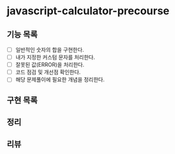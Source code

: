 # javascript-calculator-precourse

## 기능 목록

- [ ] 일반적인 숫자의 합을 구현한다.
- [ ] 내가 지정한 커스텀 문자를 처리한다.
- [ ] 잘못된 값(ERROR)을 처리한다.
- [ ] 코드 점검 및 개선점 확인한다.
- [ ] 해당 문제풀이에 필요한 개념을 정리한다.

## 구현 목록

## 정리

## 리뷰
